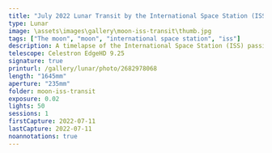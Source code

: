 ```yaml
---
title: "July 2022 Lunar Transit by the International Space Station (ISS)"
type: Lunar
image: \assets\images\gallery\moon-iss-transit\thumb.jpg
tags: ["The moon", "moon", "international space station", "iss"]
description: A timelapse of the International Space Station (ISS) passing between Earth and the Moon.
telescope: Celestron EdgeHD 9.25
signature: true
printurl: /gallery/lunar/photo/2682978068
length: "1645mm"
aperture: "235mm"
folder: moon-iss-transit
exposure: 0.02
lights: 50
sessions: 1
firstCapture: 2022-07-11
lastCapture: 2022-07-11
noannotations: true
---
```

